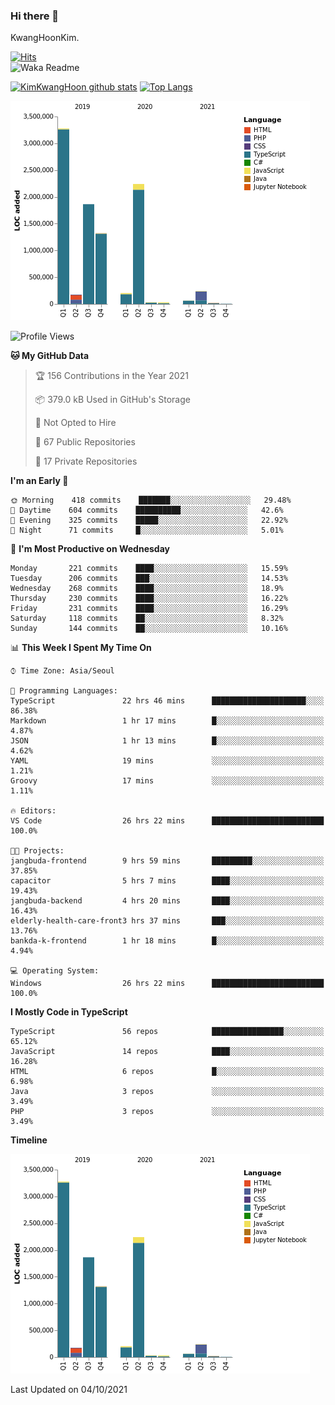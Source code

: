 ### Hi there 👋

KwangHoonKim.

[![Hits](https://hits.seeyoufarm.com/api/count/incr/badge.svg?url=https%3A%2F%2Fgithub.com%2Frhkdgns95)](https://hits.seeyoufarm.com)  
![Waka Readme](https://github.com/rhkdgns95/rhkdgns95/workflows/Waka%20Readme/badge.svg)

[![KimKwangHoon github stats](https://github-readme-stats.vercel.app/api?username=rhkdgns95&show_icons=true)](https://github.com/rhkdgns95/github-readme-stats)   [![Top Langs](https://github-readme-stats.vercel.app/api/top-langs/?username=rhkdgns95&layout=compact)](https://github.com/rhkdgns95/github-readme-stats)   


![Chart not found](https://raw.githubusercontent.com/rhkdgns95/rhkdgns95/master/charts/bar_graph.png) 



<!--START_SECTION:waka-->
![Profile Views](http://img.shields.io/badge/Profile%20Views-0-blue)

**🐱 My GitHub Data** 

> 🏆 156 Contributions in the Year 2021
 > 
> 📦 379.0 kB Used in GitHub's Storage 
 > 
> 🚫 Not Opted to Hire
 > 
> 📜 67 Public Repositories 
 > 
> 🔑 17 Private Repositories  
 > 
**I'm an Early 🐤** 

```text
🌞 Morning    418 commits    ███████░░░░░░░░░░░░░░░░░░   29.48% 
🌆 Daytime    604 commits    ██████████░░░░░░░░░░░░░░░   42.6% 
🌃 Evening    325 commits    █████░░░░░░░░░░░░░░░░░░░░   22.92% 
🌙 Night      71 commits     █░░░░░░░░░░░░░░░░░░░░░░░░   5.01%

```
📅 **I'm Most Productive on Wednesday** 

```text
Monday       221 commits    ████░░░░░░░░░░░░░░░░░░░░░   15.59% 
Tuesday      206 commits    ███░░░░░░░░░░░░░░░░░░░░░░   14.53% 
Wednesday    268 commits    ████░░░░░░░░░░░░░░░░░░░░░   18.9% 
Thursday     230 commits    ████░░░░░░░░░░░░░░░░░░░░░   16.22% 
Friday       231 commits    ████░░░░░░░░░░░░░░░░░░░░░   16.29% 
Saturday     118 commits    ██░░░░░░░░░░░░░░░░░░░░░░░   8.32% 
Sunday       144 commits    ██░░░░░░░░░░░░░░░░░░░░░░░   10.16%

```


📊 **This Week I Spent My Time On** 

```text
⌚︎ Time Zone: Asia/Seoul

💬 Programming Languages: 
TypeScript               22 hrs 46 mins      █████████████████████░░░░   86.38% 
Markdown                 1 hr 17 mins        █░░░░░░░░░░░░░░░░░░░░░░░░   4.87% 
JSON                     1 hr 13 mins        █░░░░░░░░░░░░░░░░░░░░░░░░   4.62% 
YAML                     19 mins             ░░░░░░░░░░░░░░░░░░░░░░░░░   1.21% 
Groovy                   17 mins             ░░░░░░░░░░░░░░░░░░░░░░░░░   1.11%

🔥 Editors: 
VS Code                  26 hrs 22 mins      █████████████████████████   100.0%

🐱‍💻 Projects: 
jangbuda-frontend        9 hrs 59 mins       █████████░░░░░░░░░░░░░░░░   37.85% 
capacitor                5 hrs 7 mins        ████░░░░░░░░░░░░░░░░░░░░░   19.43% 
jangbuda-backend         4 hrs 20 mins       ████░░░░░░░░░░░░░░░░░░░░░   16.43% 
elderly-health-care-front3 hrs 37 mins       ███░░░░░░░░░░░░░░░░░░░░░░   13.76% 
bankda-k-frontend        1 hr 18 mins        █░░░░░░░░░░░░░░░░░░░░░░░░   4.94%

💻 Operating System: 
Windows                  26 hrs 22 mins      █████████████████████████   100.0%

```

**I Mostly Code in TypeScript** 

```text
TypeScript               56 repos            ████████████████░░░░░░░░░   65.12% 
JavaScript               14 repos            ████░░░░░░░░░░░░░░░░░░░░░   16.28% 
HTML                     6 repos             █░░░░░░░░░░░░░░░░░░░░░░░░   6.98% 
Java                     3 repos             ░░░░░░░░░░░░░░░░░░░░░░░░░   3.49% 
PHP                      3 repos             ░░░░░░░░░░░░░░░░░░░░░░░░░   3.49%

```


**Timeline**

![Chart not found](https://raw.githubusercontent.com/rhkdgns95/rhkdgns95/master/charts/bar_graph.png) 


 Last Updated on 04/10/2021
<!--END_SECTION:waka-->
